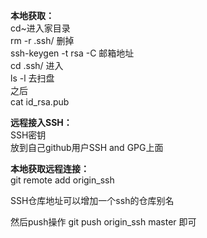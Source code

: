 

**本地获取：**  
cd~进入家目录  
rm -r .ssh/ 删掉  
ssh-keygen -t rsa -C 邮箱地址  
cd .ssh/ 进入  
ls -l 去扫盘  
之后  
cat id_rsa.pub
 
**远程接入SS****H****：**  
SSH密钥  
放到自己github用户SSH and GPG上面
   

**本地获取远程连接：**  
git remote add origin_ssh
 
SSH仓库地址可以增加一个ssh的仓库别名
 
然后push操作 git push origin_ssh master 即可